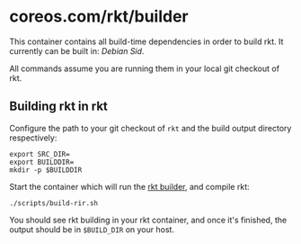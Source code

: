 # coreos.com/rkt/builder

This container contains all build-time dependencies in order to build rkt.
It currently can be built in: _Debian Sid_.

All commands assume you are running them in your local git checkout of rkt.

## Building rkt in rkt

Configure the path to your git checkout of `rkt` and the build output directory respectively:

```
export SRC_DIR=
export BUILDDIR=
mkdir -p $BUILDDIR
```

Start the container which will run the [rkt builder](https://github.com/rkt/rkt-builder), and compile rkt:
```
./scripts/build-rir.sh
```

You should see rkt building in your rkt container, and once it's finished, the output should be in `$BUILD_DIR` on your host.
